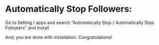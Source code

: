 Automatically Stop Followers:
=========================================================

Go to Setting / apps and search "Automatically Stop / Automatically Stop Followers" and Install

And, you are done with installation. Congratulations!
